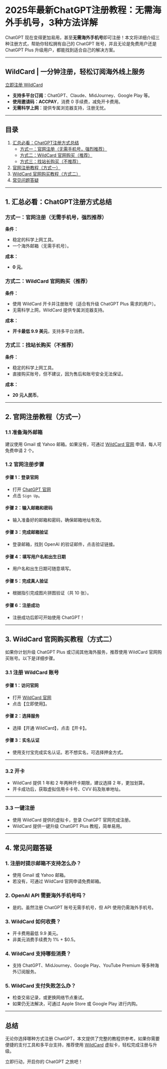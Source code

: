 # 2025年最新ChatGPT注册教程：无需海外手机号，3种方法详解

ChatGPT 现在变得更加易用，甚至**无需海外手机号**即可注册！本文将详细介绍三种注册方式，帮助你轻松拥有自己的 ChatGPT 账号，并且无论是免费用户还是 ChatGPT Plus 升级用户，都能找到适合自己的解决方案。

---

## WildCard | 一分钟注册，轻松订阅海外线上服务

[立即注册 WildCard](https://bit.ly/bewildcard)  
- **支持多平台订阅**：ChatGPT、Claude、MidJourney、Google Play 等。  
- **使用邀请码：ACCPAY**，消费 0 手续费，减免开卡费用。  
- **无需科学上网**：提供专属浏览器支持，注册无忧。  

---

## 目录

1. [汇总必看：ChatGPT注册方式总结](#汇总必看chatgpt注册方式总结)  
   - [方式一：官网注册（无需手机号，强烈推荐）](#方式一官网注册无需手机号强烈推荐)  
   - [方式二：WildCard 官网购买（推荐）](#方式二wildcard官网购买推荐)  
   - [方式三：找站长购买（不推荐）](#方式三找站长购买不推荐)  
2. [官网注册教程（方式一）](#官网注册教程方式一)  
3. [WildCard 官网购买教程（方式二）](#wildcard官网购买教程方式二)  
4. [常见问题答疑](#常见问题答疑)

---

## 1. 汇总必看：ChatGPT注册方式总结

### **方式一：官网注册（无需手机号，强烈推荐）**

**条件：**
- 稳定的科学上网工具。
- 一个海外邮箱（无需手机号）。

**成本：**
- **0 元**。

### **方式二：WildCard 官网购买（推荐）**

**条件：**
- 使用 WildCard 开卡并注册账号（适合有升级 ChatGPT Plus 需求的用户）。
- 无需科学上网，WildCard 提供专属浏览器支持。

**成本：**
- **开卡最低 9.9 美元**，支持多平台消费。

### **方式三：找站长购买（不推荐）**

**条件：**
- 稳定的科学上网工具。
- 直接购买账号，但不建议，因为售后和账号安全无法保证。

**成本：**
- **20 元人民币**。

---

## 2. 官网注册教程（方式一）

### **1.1 准备海外邮箱**

建议使用 Gmail 或 Yahoo 邮箱。如果没有，可通过 [WildCard 官网](https://bit.ly/bewildcard) 申请，每人可免费申请 2 个。

### **1.2 官网注册步骤**

#### **步骤 1：登录官网**
- 打开 [ChatGPT 官网](https://chat.openai.com/)
- 点击 `Sign Up`。

#### **步骤 2：输入邮箱和密码**
- 输入准备好的邮箱和密码，确保邮箱地址有效。

#### **步骤 3：完成邮箱验证**
- 登录邮箱，找到 OpenAI 的验证邮件，点击验证链接。

#### **步骤 4：填写用户名和出生日期**
- 用户名和出生日期可随意填写。

#### **步骤 5：完成真人验证**
- 根据指引完成图片拼图验证（共 10 张）。

#### **步骤 6：注册成功**
- 注册成功后即可开始使用 ChatGPT！

---

## 3. WildCard 官网购买教程（方式二）

如果你计划升级 ChatGPT Plus 或订阅其他海外服务，推荐使用 WildCard 官网购买账号。以下是详细步骤。

### **3.1 注册 WildCard 账号**

#### **步骤 1：访问官网**
- 打开 [WildCard 官网](https://bit.ly/bewildcard)
- 点击【立即使用】。

#### **步骤 2：选择服务**
- 选择【开通 WildCard】，点击【开卡】。

#### **步骤 3：实名认证**
- 使用支付宝完成实名认证。若不想实名，可选择押金方式。

---

### **3.2 开卡**

- WildCard 提供 1 年和 2 年两种开卡期限，建议选择 2 年，更加划算。
- 开卡成功后，获取虚拟信用卡卡号、CVV 码及账单地址。

---

### **3.3 一键注册**

- 使用 WildCard 提供的虚拟卡，登录 ChatGPT 官网完成注册。
- WildCard 提供一键升级 ChatGPT Plus 教程，简单易用。

---

## 4. 常见问题答疑

### **1. 注册时提示邮箱不支持怎么办？**
- 使用 Gmail 或 Yahoo 邮箱。
- 若没有，可通过 WildCard 官网申请免费邮箱。

### **2. OpenAI API 需要海外手机号吗？**
- 是的。虽然注册 ChatGPT 账号无需手机号，但 API 使用仍需海外手机号。

### **3. WildCard 如何收费？**
- 开卡费用最低 9.9 美元。
- 非美元消费手续费为 1% + $0.5。

### **4. WildCard 支持哪些消费？**
- 支持 ChatGPT、MidJourney、Google Play、YouTube Premium 等多种海外订阅服务。

### **5. WildCard 支付失败怎么办？**
- 检查交易记录，或更换网络节点重试。
- 如果仍无法解决，可通过 Apple Store 或 Google Play 进行内购。

---

## 总结

无论你选择哪种方式注册 ChatGPT，本文提供了完整的教程供参考。如果你需要便捷的支付工具和多平台支持，推荐使用 [WildCard](https://bit.ly/bewildcard) 虚拟卡，轻松完成注册与升级。

立即行动，开启你的 ChatGPT 之旅吧！
